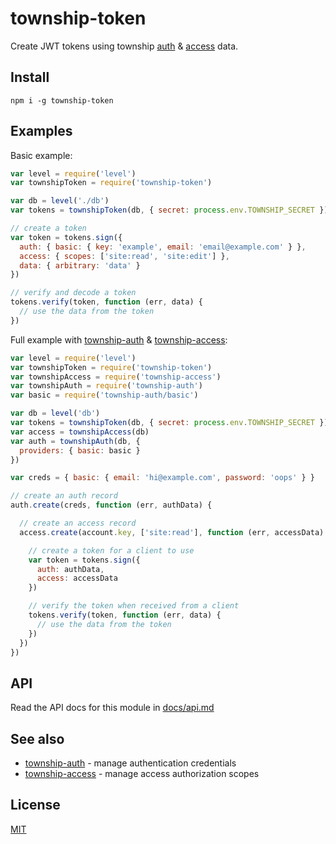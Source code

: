 # township-token

Create JWT tokens using township [auth](http://github.com/township/township-auth) & [access](http://github.com/township/township-access) data.

## Install

    npm i -g township-token

## Examples

Basic example:

```js
var level = require('level')
var townshipToken = require('township-token')

var db = level('./db')
var tokens = townshipToken(db, { secret: process.env.TOWNSHIP_SECRET })

// create a token
var token = tokens.sign({
  auth: { basic: { key: 'example', email: 'email@example.com' } },
  access: { scopes: ['site:read', 'site:edit'] },
  data: { arbitrary: 'data' }
})

// verify and decode a token
tokens.verify(token, function (err, data) {
  // use the data from the token
})
```

Full example with [township-auth](http://github.com/township/township-auth) & [township-access](http://github.com/township/township-access):

```js
var level = require('level')
var townshipToken = require('township-token')
var townshipAccess = require('township-access')
var townshipAuth = require('township-auth')
var basic = require('township-auth/basic')

var db = level('db')
var tokens = townshipToken(db, { secret: process.env.TOWNSHIP_SECRET })
var access = townshipAccess(db)
var auth = townshipAuth(db, {
  providers: { basic: basic }
})

var creds = { basic: { email: 'hi@example.com', password: 'oops' } }

// create an auth record
auth.create(creds, function (err, authData) {

  // create an access record
  access.create(account.key, ['site:read'], function (err, accessData) {

    // create a token for a client to use
    var token = tokens.sign({
      auth: authData,
      access: accessData
    })

    // verify the token when received from a client
    tokens.verify(token, function (err, data) {
      // use the data from the token
    })
  })
})
```

## API

Read the API docs for this module in [docs/api.md](docs/api.md)

## See also

-   [township-auth](https://github.com/township/township-auth) - manage authentication credentials
-   [township-access](https://github.com/township/township-access) - manage access authorization scopes

## License

[MIT](LICENSE.md)
